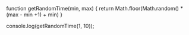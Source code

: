 function getRandomTime(min, max) {
  return Math.floor(Math.random() * (max - min +1) + min)
}

console.log(getRandomTime(1, 10));